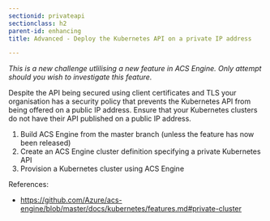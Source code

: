 ```yaml
---
sectionid: privateapi
sectionclass: h2
parent-id: enhancing
title: Advanced - Deploy the Kubernetes API on a private IP address

---
```

*This is a new challenge utlilising a new feature in ACS Engine. Only attempt should you wish to investigate this feature.*

Despite the API being secured using client certificates and TLS your organisation has a security policy that prevents the Kubernetes API from being offered on a public IP address. Ensure that your Kubernetes clusters do not have their API published on a public IP address.
 
1. Build ACS Engine from the master branch (unless the feature has now been released)
2. Create an ACS Engine cluster definition specifying a private Kubernetes API
3. Provision a Kubernetes cluster using ACS Engine

References:
- <https://github.com/Azure/acs-engine/blob/master/docs/kubernetes/features.md#private-cluster>